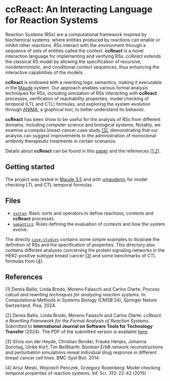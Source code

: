 # ccReact: An Interacting Language for Reaction Systems

Reaction Systems (RSs) are a computational framework inspired by biochemical
systems, where entities produced by reactions can enable or inhibit other
reactions. RSs interact with the environment through a sequence of sets of
entities called the context. __ccReact__ is a novel interaction language for
implementing and verifying RSs. _ccReact_ extends the classical RS model by
allowing the specification of recursive, nondeterministic, and conditional
context sequences, thus enhancing the interactive capabilities of the models.

__ccReact__ is endowed with a rewriting logic semantics, making it executable in
the [Maude](https://maude.cs.illinois.edu/wiki/The_Maude_System) system. Our
approach enables various formal analysis techniques for RSs, including
simulation of RSs interacting with __ccReact__ processes, verification of
reachability properties, model checking of temporal (LTL and CTL) formulas, and
exploring the system evolution through
[ANIMA](https://safe-tools.dsic.upv.es/anima/), a graphical tool, to better
understand its behavior.

__ccReact__ has been show to be useful for the analysis of RSs from different
domains, including computer science and biological systems. Notably, we examine
a complex breast cancer case study [[3]](#references), demonstrating that our
analysis can suggest improvements to the administration of monoclonal antibody
therapeutic treatments in certain scenarios.

Details about __ccReact__ can be found in this [paper](./paper.pdf) and the
references [[1,2](#references)].


## Getting started

The project was tested in [Maude 3.5](http://maude.cs.illinois.edu/) and with
[umaudemc](https://github.com/fadoss/umaudemc) for model checking LTL and CTL
temporal formulas. 

## Files

- [`syntax`](./syntax.maude): Basic sorts and operators to define reactions,
  contexts and __ccReact__ processes. 
- [`semantics`](./semantics.maude): Rules defining the evaluation of contexts
  and how the system evolve.

The directly [`case-studies`](./case-studies/) contains some simple examples to
illustrate the definition of RSs and the specification of properties. This
directory also contains different analyses concerning the protein signaling
networks in the HER2-positive subtype breast cancer [[3]](#references) and some
benchmarks of CTL formulas from [[4]](#references).

## References

[1] Demis Ballis, Linda Brodo, Moreno Falaschi and  Carlos Olarte: _Process
calculi and rewriting techniques for analyzing reaction systems_. In:
Computational Methods in Systems Biology (CMSB’24), Springer Nature
Switzerland. Pisa, 2024. 

[2]  Demis Ballis, Linda Brodo, Moreno Falaschi and  Carlos Olarte: _ccReact: a
Rewriting Framework for the Formal Analysis of Reaction Systems_. Submitted to
__International Journal on Software Tools for Technology Transfer__ (2024). The
PDF of the submitted version is available [here](./paper.pdf).

[3] Silvia von der Heyde, Christian Bender, Frauke Henjes, Johanna Sonntag,
Ulrike Korf, Tim Beißbarth: Boolean ErbB network reconstructions and
perturbation simulations reveal individual drug response in different breast
cancer cell lines. BMC Syst Biol. 2014

[4] Artur Meski, Wojciech Penczek, Grzegorz Rozenberg: Model checking temporal
properties of reaction systems. Inf. Sci. 313: 22-42 (2015)
